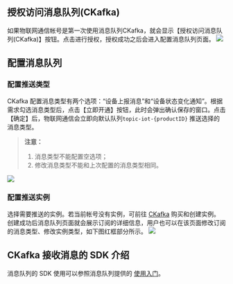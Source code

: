 ## 授权访问消息队列(CKafka)
如果物联网通信帐号是第一次使用消息队列CKafka，就会显示【授权访问消息队列(CKafka)】按钮。点击进行授权，授权成功之后会进入配置消息队列页面。
![](http://imgcache.tce.fsphere.cn/image/main.qcloudimg.com/raw/e5c355e89338c25d6f1d6a081706b331.png)

## 配置消息队列
### 配置推送类型
CKafka 配置消息类型有两个选项：“设备上报消息”和“设备状态变化通知”。根据需求勾选消息类型后，点击【立即开通】按钮，此时会弹出确认保存的窗口。点击【确定】后，物联网通信会立即向默认队列```topic-iot-{productID}``` 推送选择的消息类型。
> **注意：**
> 
> 1. 消息类型不能配置空选项；
> 2. 修改消息类型不能和上次配置的消息类型相同。

![](http://imgcache.tce.fsphere.cn/image/main.qcloudimg.com/raw/afc789d04115761b738ddce25243911c.png)

### 配置推送实例
选择需要推送的实例。若当前帐号没有实例，可前往 [CKafka](http://console.tce.fsphere.cn/ckafka) 购买和创建实例。创建成功后消息队列页面就会展示订阅的详细信息，用户也可以在该页面修改订阅的消息类型、修改实例类型，如下图红框部分所示。
![](http://imgcache.tce.fsphere.cn/image/main.qcloudimg.com/raw/9c9ab874b0619095bb6a4925ef355aec.png)

## CKafka 接收消息的 SDK 介绍
消息队列的 SDK 使用可以参照消息队列提供的 [使用入门](http://tce.fsphere.cn/document/product/597/10112)。
